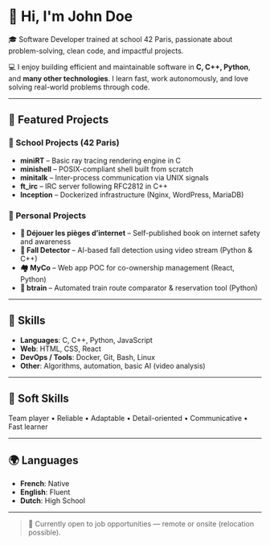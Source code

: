# 👋 Hi, I'm John Doe

🎓 Software Developer trained at school 42 Paris, passionate about problem-solving, clean code, and impactful projects.

💻 I enjoy building efficient and maintainable software in **C, C++, Python**, and **many other technologies**. I learn fast, work autonomously, and love solving real-world problems through code.

---

## 🚀 Featured Projects

### 🔧 School Projects (42 Paris)
- **miniRT** – Basic ray tracing rendering engine in C  
- **minishell** – POSIX-compliant shell built from scratch  
- **minitalk** – Inter-process communication via UNIX signals  
- **ft_irc** – IRC server following RFC2812 in C++  
- **Inception** – Dockerized infrastructure (Nginx, WordPress, MariaDB)

### 🌱 Personal Projects
- **📘 Déjouer les pièges d’internet** – Self-published book on internet safety and awareness  
- **🤖 Fall Detector** – AI-based fall detection using video stream (Python & C++)  
- **🏘️ MyCo** – Web app POC for co-ownership management (React, Python)  
- **🚄 btrain** – Automated train route comparator & reservation tool (Python)

---

## 🔧 Skills

- **Languages**: C, C++, Python, JavaScript  
- **Web**: HTML, CSS, React  
- **DevOps / Tools**: Docker, Git, Bash, Linux  
- **Other**: Algorithms, automation, basic AI (video analysis)

---

## 🧠 Soft Skills

Team player • Reliable • Adaptable • Detail-oriented • Communicative • Fast learner

---

## 🌍 Languages

- **French**: Native  
- **English**: Fluent  
- **Dutch**: High School

---

> 📌 Currently open to job opportunities — remote or onsite (relocation possible).
